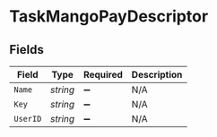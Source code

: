 # TaskMangoPayDescriptor


## Fields

| Field              | Type               | Required           | Description        |
| ------------------ | ------------------ | ------------------ | ------------------ |
| `Name`             | *string*           | :heavy_minus_sign: | N/A                |
| `Key`              | *string*           | :heavy_minus_sign: | N/A                |
| `UserID`           | *string*           | :heavy_minus_sign: | N/A                |